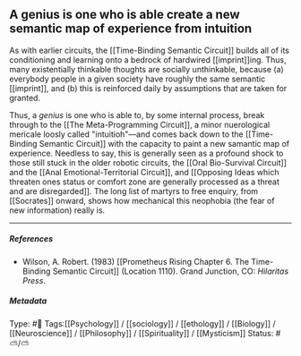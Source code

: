 ## A genius is one who is able create a new semantic map of experience from intuition  # 

As with earlier circuits, the [[Time-Binding Semantic Circuit]] builds all of its conditioning and learning onto a bedrock of hardwired [[imprint]]ing. Thus, many existentially thinkable thoughts are socially unthinkable, because (a) everybody people in a given society have roughly the same semantic [[imprint]], and (b) this is reinforced daily by assumptions that are taken for granted. 

Thus, a _genius_ is one who is able to, by some internal process, break through to the [[The Meta-Programming Circuit]], a minor nuerological mericale loosly called "intuitioh"—and comes back down to the [[Time-Binding Semantic Circuit]] with the capacity to paint a new samantic map of experience. Needless to say, this is generally seen as a profound shock to those still stuck in the older robotic circuits, the [[Oral Bio-Survival Circuit]] and the [[Anal Emotional-Territorial Circuit]], and [[Opposing Ideas which threaten ones status or comfort zone are generally processed as a threat and are disregarded]]. The long list of martyrs to free enquiry, from [[Socrates]] onward, shows how mechanical this neophobia (the fear of new information) really is. 

___

##### References

- Wilson, A. Robert. (1983) [[Prometheus Rising Chapter 6. The Time-Binding Semantic Circuit]] (Location 1110). Grand Junction, CO: _Hilaritas Press_.

##### Metadata

Type: #🔴 
Tags:[[Psychology]] / [[sociology]] / [[ethology]] / [[Biology]] / [[Neuroscience]] / [[Philosophy]] / [[Spirituality]]  / [[Mysticism]]
Status: #⛅️/⛅️ 